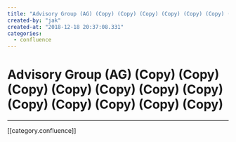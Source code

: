 ```yaml
---
title: "Advisory Group (AG) (Copy) (Copy) (Copy) (Copy) (Copy) (Copy) (Copy) (Copy) (Copy) (Copy) (Copy) (Copy)"
created-by: "jak"
created-at: "2018-12-18 20:37:08.331"
categories:
  - confluence
---
```


# Advisory Group (AG) (Copy) (Copy) (Copy) (Copy) (Copy) (Copy) (Copy) (Copy) (Copy) (Copy) (Copy) (Copy)


---

[[category.confluence]]
